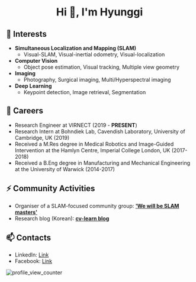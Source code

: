 <h1 align="center">Hi 👋, I'm Hyunggi</h1>

## 🌱 Interests
- **Simultaneous Localization and Mapping (SLAM)**
  - Visual-SLAM, Visual-inertial odometry, Visual-localization
- **Computer Vision**
  - Object pose estimation, Visual tracking, Multiple view geometry
- **Imaging**
  - Photography, Surgical imaging, Multi/Hyperspectral imaging
- **Deep Learning**
  - Keypoint detection, Image retrieval, Segmentation

## 🔭 Careers
- Research Engineer at VIRNECT (2019 - **PRESENT**)
- Research Intern at Bohndiek Lab, Cavendish Laboratory, University of Cambridge, UK (2019)
- Received a M.Res degree in Medical Robotics and Image-Guided Intervention at the Hamlyn Centre, Imperial College London, UK (2017-2018)
- Received a B.Eng degree in Manufacturing and Mechanical Engineering at the University of Warwick (2014-2017)

## ⚡ Community Activities
- Organiser of a SLAM-focused community group: [**'We will be SLAM masters'**](https://open.kakao.com/o/g8T5kxLb)
- Research blog (Korean): [**cv-learn blog**](cv-learn.com)

## 📫 Contacts
- LinkedIn: [Link](https://www.linkedin.com/in/hyunggi-chang/)
- Facebook: [Link](https://www.facebook.com/harry.chang.982/)

![profile_view_counter](https://komarev.com/ghpvc/?username=changh95)

<!--
**changh95/changh95** is a ✨ _special_ ✨ repository because its `README.md` (this file) appears on your GitHub profile.

Here are some ideas to get you started:

- 🔭 I’m currently working on ...
- 🌱 I’m currently learning ...
- 👯 I’m looking to collaborate on ...
- 🤔 I’m looking for help with ...
- 💬 Ask me about ...
- 📫 How to reach me: ...
- 😄 Pronouns: ...
- ⚡ Fun fact: ...
-->
